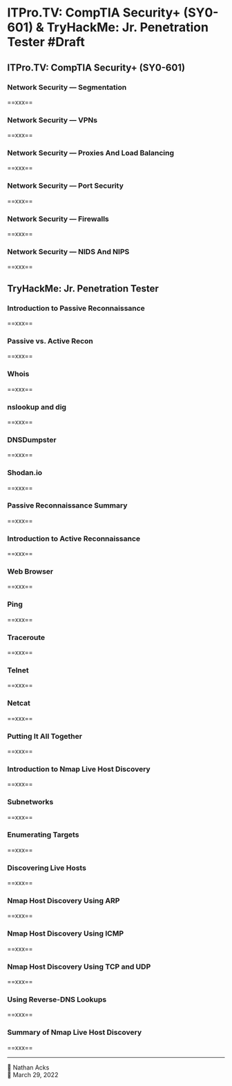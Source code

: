 # ITPro.TV: CompTIA Security+ (SY0-601) & TryHackMe: Jr. Penetration Tester #Draft

## ITPro.TV: CompTIA Security+ (SY0-601)

### Network Security — Segmentation

==xxx==

### Network Security — VPNs

==xxx==

### Network Security — Proxies And Load Balancing

==xxx==

### Network Security — Port Security

==xxx==

### Network Security — Firewalls

==xxx==

### Network Security — NIDS And NIPS

==xxx==

## TryHackMe: Jr. Penetration Tester

### Introduction to Passive Reconnaissance

==xxx==

### Passive vs. Active Recon

==xxx==

### Whois

==xxx==

### nslookup and dig

==xxx==

### DNSDumpster

==xxx==

### Shodan.io

==xxx==

### Passive Reconnaissance Summary

==xxx==

### Introduction to Active Reconnaissance

==xxx==

### Web Browser

==xxx==

### Ping

==xxx==

### Traceroute

==xxx==

### Telnet

==xxx==

### Netcat

==xxx==

### Putting It All Together

==xxx==

### Introduction to Nmap Live Host Discovery

==xxx==

### Subnetworks

==xxx==

### Enumerating Targets

==xxx==

### Discovering Live Hosts

==xxx==

### Nmap Host Discovery Using ARP

==xxx==

### Nmap Host Discovery Using ICMP

==xxx==

### Nmap Host Discovery Using TCP and UDP

==xxx==

### Using Reverse-DNS Lookups

==xxx==

### Summary of Nmap Live Host Discovery

==xxx==

- - - -

<span aria-hidden="true">👤</span> Nathan Acks  
<span aria-hidden="true">📅</span> March 29, 2022
